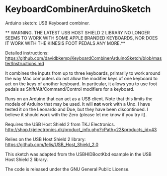 KeyboardCombinerArduinoSketch
=============================

Arduino sketch: USB Keyboard combiner.

** WARNING. THE LATEST USB HOST SHIELD 2 LIBRARY NO LONGER SEEMS TO WORK WITH SOME APPLE BRANDED KEYBOARDS,
NOR DOES IT WORK WITH THE KINESIS FOOT PEDALS ANY MORE.**

Detailed instructions: https://github.com/davidbkemp/KeyboardCombinerArduinoSketch/blob/master/Instructions.md

It combines the inputs from up to three keyboards, primarily to work around
the way Mac computers do not allow the modifier keys of one keyboard to act
on the keys of another keyboard.
In particular, it allows you to use foot pedals as Shift/Alt/Command/Control modifiers
for a keyboard.

Runs on an Arduino that can act as a USB client.
Note that this limits the models of Arduino that may be used.
It will **not** work with a Uno.
I have tested it on the Leonardo and Due, but they have been discontinued.
I believe it should work with the Zero (please let me know if you try it).

Requires the USB Host Shield 2 from TKJ Electronics.
http://shop.tkjelectronics.dk/product_info.php?cPath=22&products_id=43

Relies on the USB Host Shield 2 library:
https://github.com/felis/USB_Host_Shield_2.0

This sketch was adapted from the USBHIDBootKbd example in the USB Host Shield 2 library.

The code is released under the GNU General Public License.


